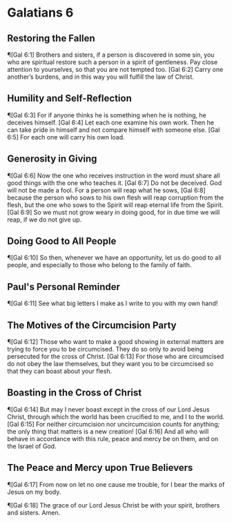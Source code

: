 # Galatians 6

## Restoring the Fallen
¶[Gal 6:1] Brothers and sisters, if a person is discovered in some sin, you who are spiritual restore such a person in a spirit of gentleness. Pay close attention to yourselves, so that you are not tempted too.
[Gal 6:2] Carry one another’s burdens, and in this way you will fulfill the law of Christ.

## Humility and Self-Reflection
¶[Gal 6:3] For if anyone thinks he is something when he is nothing, he deceives himself.
[Gal 6:4] Let each one examine his own work. Then he can take pride in himself and not compare himself with someone else.
[Gal 6:5] For each one will carry his own load.

## Generosity in Giving
¶[Gal 6:6] Now the one who receives instruction in the word must share all good things with the one who teaches it.
[Gal 6:7] Do not be deceived. God will not be made a fool. For a person will reap what he sows,
[Gal 6:8] because the person who sows to his own flesh will reap corruption from the flesh, but the one who sows to the Spirit will reap eternal life from the Spirit.
[Gal 6:9] So we must not grow weary in doing good, for in due time we will reap, if we do not give up.

## Doing Good to All People
¶[Gal 6:10] So then, whenever we have an opportunity, let us do good to all people, and especially to those who belong to the family of faith.

## Paul's Personal Reminder
¶[Gal 6:11] See what big letters I make as I write to you with my own hand!

## The Motives of the Circumcision Party
¶[Gal 6:12] Those who want to make a good showing in external matters are trying to force you to be circumcised. They do so only to avoid being persecuted for the cross of Christ.
[Gal 6:13] For those who are circumcised do not obey the law themselves, but they want you to be circumcised so that they can boast about your flesh.

## Boasting in the Cross of Christ
¶[Gal 6:14] But may I never boast except in the cross of our Lord Jesus Christ, through which the world has been crucified to me, and I to the world.
[Gal 6:15] For neither circumcision nor uncircumcision counts for anything; the only thing that matters is a new creation!
[Gal 6:16] And all who will behave in accordance with this rule, peace and mercy be on them, and on the Israel of God.

## The Peace and Mercy upon True Believers
¶[Gal 6:17] From now on let no one cause me trouble, for I bear the marks of Jesus on my body.

¶[Gal 6:18] The grace of our Lord Jesus Christ be with your spirit, brothers and sisters. Amen.
